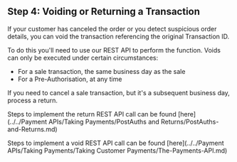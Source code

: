## Step 4: Voiding or Returning a Transaction

If your customer has canceled the order or you detect suspicious order details, you can void the transaction referencing the original Transaction ID.

To do this you'll need to use our REST API to perform the function. Voids can only be executed under certain circumstances:

 - For a sale transaction, the same business day as the sale
 - For a Pre-Authorisation, at any time

If you need to cancel a sale transaction, but it's a subsequent business day, process a return.

Steps to implement the return REST API call can be found [here](../../Payment APIs/Taking Payments/PostAuths and Returns/PostAuths-and-Returns.md)

Steps to implement a void REST API call can be found [here](../../Payment APIs/Taking Payments/Taking Customer Payments/The-Payments-API.md)